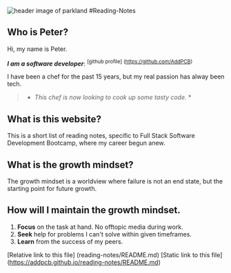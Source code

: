 
![header image of parkland](https://media.discordapp.net/attachments/914902361246416966/915747141023068180/unknown.png)
#Reading-Notes

## Who is Peter?
Hi, my name is Peter. 

***I am a software developer***: <sup>[github profile] (https://github.com/AddPCB) </sup>

I have been a chef for the past 15 years, but my real passion has alway been tech.

> * *This chef is now looking to cook up some tasty code.* *

## What is this website?
This is a short list of reading notes, specific to Full Stack Software Development Bootcamp, where my career begun anew.

## What is the growth mindset?
The growth mindset is a worldview where failure is not an end state, but the starting point for future growth.

## How will I maintain the growth mindset.

1. **Focus** on the task at hand. No offtopic media during work.
2. **Seek** help for problems I can't solve within given timeframes.
3. **Learn** from the success of my peers.

[Relative link to this file] (reading-notes/README.md)
[Static link to this file] (https://addpcb.github.io/reading-notes/README.md)
